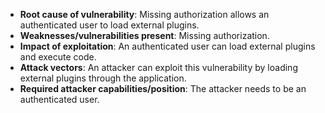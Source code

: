 - **Root cause of vulnerability**: Missing authorization allows an authenticated user to load external plugins.
- **Weaknesses/vulnerabilities present**: Missing authorization.
- **Impact of exploitation**: An authenticated user can load external plugins and execute code.
- **Attack vectors**: An attacker can exploit this vulnerability by loading external plugins through the application.
- **Required attacker capabilities/position**: The attacker needs to be an authenticated user.
